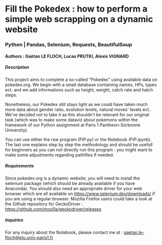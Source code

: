 # Fill the Pokedex : how to perform a simple web scrapping on a dynamic website
### Python | Pandas, Selenium, Requests, BeautifulSoup
#### **Authors : Gaëtan LE FLOCH, Lucas PRUTKI, Alexis VIGNARD**

##### Description

This project aims to complete a so-called "Pokedex" using available data on pokedex.org. We begin with a small database containing names, HPs, types ect. and we add informations such as height, weight, catch rate and hatch steps.

Nonetheless, our Pokedex still stays light as we could have taken much more data about gender ratio, evolution levels, natural moves' levels ect.. We've decided not to take it as this shouldn't be relevant for our original task (which was to make some dataviz about pokemons within the framework of our Python assignment at Paris 1 Pantheon-Sorbonne University).

You can use either the raw program (FtP.py) or the Notebook (FtP.ipynb). The last one explains step by step the methodology and should be usefull for beginners as you can not directly run this program : you might want to make some adjustments regarding pathfiles if needed.

##### Requirements

Since pokedex.org is a dynamic website, you will need to install the selenium package (which should be already available if you have Anaconda). You should also need an appropriate driver for your web browser which are all available on https://www.selenium.dev/downloads/ if you are using a regular browser. Mozilla Firefox users could take a look at the Github repository for GeckoDriver : https://github.com/mozilla/geckodriver/releases

##### Inquiries

For any inquiry about the Notebook, please contact me at : gaetan.le-floch@etu.univ-paris1.fr
